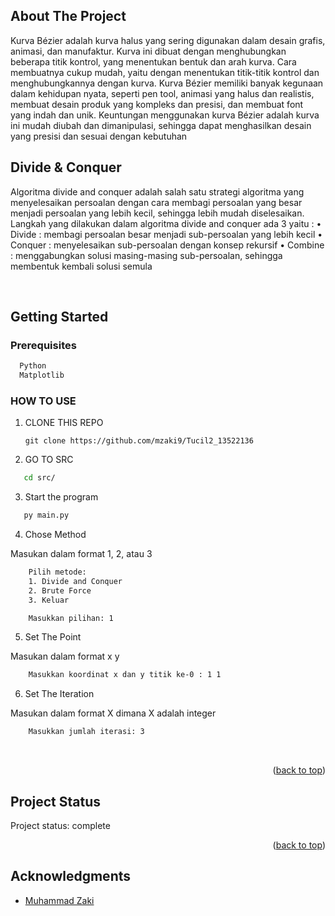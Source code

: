 ## About The Project

Kurva Bézier adalah kurva halus yang sering digunakan dalam desain grafis, animasi, dan manufaktur. Kurva ini dibuat dengan menghubungkan beberapa titik kontrol, yang menentukan bentuk dan arah kurva. Cara membuatnya cukup mudah, yaitu dengan menentukan titik-titik kontrol dan menghubungkannya dengan kurva. Kurva Bézier memiliki banyak kegunaan dalam kehidupan nyata, seperti pen tool, animasi yang halus dan realistis, membuat desain produk yang kompleks dan presisi, dan membuat font yang indah dan unik. Keuntungan menggunakan kurva Bézier adalah kurva ini mudah diubah dan dimanipulasi, sehingga dapat menghasilkan desain yang presisi dan sesuai dengan kebutuhan


## Divide & Conquer

Algoritma divide and conquer adalah salah satu strategi algoritma yang menyelesaikan persoalan dengan cara membagi persoalan yang besar menjadi persoalan yang lebih kecil, sehingga lebih mudah diselesaikan. Langkah yang dilakukan dalam algoritma divide and conquer ada 3 yaitu :
•	Divide : membagi persoalan besar menjadi sub-persoalan yang lebih kecil
•	Conquer : menyelesaikan sub-persoalan dengan konsep rekursif
•	Combine : menggabungkan solusi masing-masing sub-persoalan, sehingga membentuk kembali solusi semula




<br/>




<!-- GETTING STARTED -->
## Getting Started

### Prerequisites

  
```sh
  Python 
  Matplotlib
```  




### HOW TO USE




   
1. CLONE THIS REPO

   ```
   git clone https://github.com/mzaki9/Tucil2_13522136
   ```
2. GO TO SRC
   
```sh
   cd src/
```   

3. Start the program
```sh
   py main.py
```  

4. Chose Method

Masukan dalam format 1, 2, atau 3
``` sh
    Pilih metode:
    1. Divide and Conquer
    2. Brute Force
    3. Keluar

    Masukkan pilihan: 1

```

5. Set The Point

Masukan dalam format x y
``` sh
    Masukkan koordinat x dan y titik ke-0 : 1 1

``` 

6. Set The Iteration

Masukan dalam format X dimana X adalah integer
``` sh
    Masukkan jumlah iterasi: 3

``` 


<br/>


<p align="right">(<a href="#readme-top">back to top</a>)</p>


<!-- PROJECT STATUS -->
## Project Status
Project status: complete 
<br/>
<p align="right">(<a href="#readme-top">back to top</a>)</p>



<!-- ACKNOWLEDGMENTS -->
## Acknowledgments


* [Muhammad Zaki](https://github.com/mzaki9)

